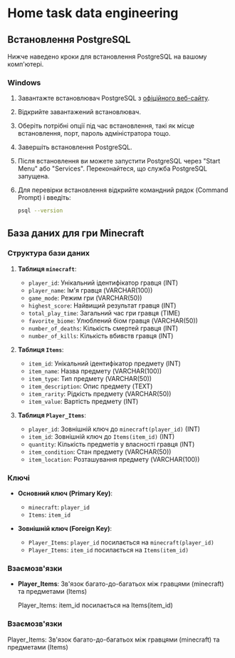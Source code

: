 # Home task data engineering


## Встановлення PostgreSQL

Нижче наведено кроки для встановлення PostgreSQL на вашому комп'ютері.

### Windows

1. Завантажте встановлювач PostgreSQL з [офіційного веб-сайту](https://www.postgresql.org/download/windows/).

2. Відкрийте завантажений встановлювач.

3. Оберіть потрібні опції під час встановлення, такі як місце встановлення, порт, пароль адміністратора тощо.

4. Завершіть встановлення PostgreSQL.

5. Після встановлення ви можете запустити PostgreSQL через "Start Menu" або "Services". Переконайтеся, що служба PostgreSQL запущена.

6. Для перевірки встановлення відкрийте командний рядок (Command Prompt) і введіть:

   ```sh
   psql --version

## База даних для гри Minecraft

### Структура бази даних

1. **Таблиця `minecraft`**:
   - `player_id`: Унікальний ідентифікатор гравця (INT)
   - `player_name`: Ім'я гравця (VARCHAR(100))
   - `game_mode`: Режим гри (VARCHAR(50))
   - `highest_score`: Найвищий результат гравця (INT)
   - `total_play_time`: Загальний час гри гравця (TIME)
   - `favorite_biome`: Улюблений біом гравця (VARCHAR(50))
   - `number_of_deaths`: Кількість смертей гравця (INT)
   - `number_of_kills`: Кількість вбивств гравця (INT)

2. **Таблиця `Items`**:
   - `item_id`: Унікальний ідентифікатор предмету (INT)
   - `item_name`: Назва предмету (VARCHAR(100))
   - `item_type`: Тип предмету (VARCHAR(50))
   - `item_description`: Опис предмету (TEXT)
   - `item_rarity`: Рідкість предмету (VARCHAR(50))
   - `item_value`: Вартість предмету (INT)

3. **Таблиця `Player_Items`**:
   - `player_id`: Зовнішній ключ до `minecraft(player_id)` (INT)
   - `item_id`: Зовнішній ключ до `Items(item_id)` (INT)
   - `quantity`: Кількість предметів у власності гравця (INT)
   - `item_condition`: Стан предмету (VARCHAR(50))
   - `item_location`: Розташування предмету (VARCHAR(100))

### Ключі

- **Основний ключ (Primary Key)**:
  - `minecraft`: `player_id`
  - `Items`: `item_id`
  
- **Зовнішній ключ (Foreign Key)**:
  - `Player_Items`: `player_id` посилається на `minecraft(player_id)`
  - `Player_Items`: `item_id` посилається на `Items(item_id)`

### Взаємозв'язки

- **Player_Items**: Зв'язок багато-до-багатьох між гравцями (minecraft) та предметами (Items)

  Player_Items: item_id посилається на Items(item_id)
### Взаємозв'язки
Player_Items: Зв'язок багато-до-багатьох між гравцями (minecraft) та предметами (Items)
